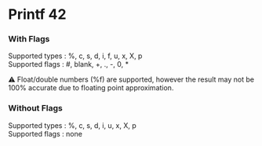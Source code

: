 # Printf 42

### With Flags

Supported types : %, c, s, d, i, f, u, x, X, p <br/>
Supported flags : #, blank, +, ., -, 0, *

⚠️ Float/double numbers (%f) are supported, however the result may not be 100% accurate due to floating point approximation.

### Without Flags
Supported types : %, c, s, d, i, u, x, X, p <br/>
Supported flags : none

